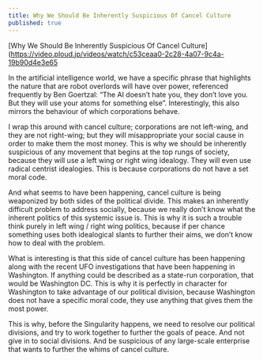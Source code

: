 ```yaml
---
title: Why We Should Be Inherently Suspicious Of Cancel Culture
published: true
---
```


[Why We Should Be Inherently Suspicious Of Cancel Culture](https://video.ploud.jp/videos/watch/c53ceaa0-2c28-4a07-9c4a-19b90d4e3e65

In the artificial intelligence world, we have a specific phrase that highlights the nature that are robot overlords will have over power, referenced frequently by Ben Goertzal: “The AI doesn’t hate you, they don’t love you. But they will use your atoms for something else”. Interestingly, this also mirrors the behaviour of which corporations behave.

I wrap this around with cancel culture; corporations are not left-wing, and they are not right-wing; but they will misappropriate your social cause in order to make them the most money. This is why we should be inherently suspicious of any movement that begins at the top rungs of society, because they will use a left wing or right wing idealogy. They will even use radical centrist idealogies. This is because corporations do not have a set moral code.

And what seems to have been happening, cancel culture is being weaponized by both sides of the political divide. This makes an inherently difficult problem to address socially, because we really don’t know what the inherent politics of this systemic issue is. This is why it is such a trouble think purely in left wing / right wing politics, because if per chance something uses both idealogical slants to further their aims, we don’t know how to deal with the problem.

What is interesting is that this side of cancel culture has been happening along with the recent UFO investigations that have been happening in Washington. If anything could be described as a state-run corporation, that would be Washington DC. This is why it is perfectly in character for Washington to take advantage of our political division, because Washington does not have a specific moral code, they use anything that gives them the most power.

This is why, before the Singularity happens, we need to resolve our political divisions, and try to work together to further the goals of peace. And not give in to social divisions. And be suspicious of any large-scale enterprise that wants to further the whims of cancel culture.
